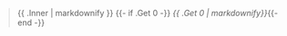 <blockquote>
{{ .Inner | markdownify }}
{{- if .Get 0 -}}&nbsp;<cite>{{ .Get 0 | markdownify}}</cite>{{- end -}}
</blockquote>